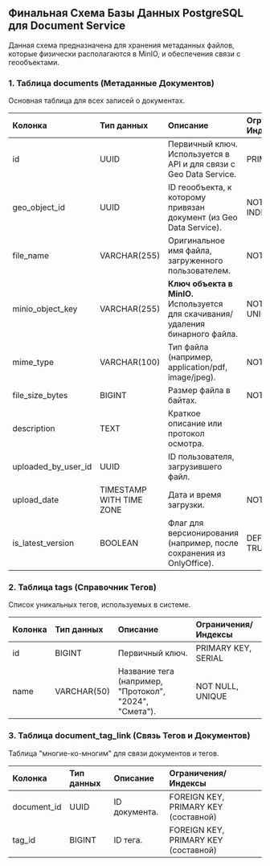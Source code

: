 ## **Финальная Схема Базы Данных PostgreSQL для Document Service**

Данная схема предназначена для хранения метаданных файлов, которые физически располагаются в MinIO, и обеспечения связи с геообъектами.

### **1\. Таблица documents (Метаданные Документов)**

Основная таблица для всех записей о документах.

| Колонка | Тип данных | Описание | Ограничения/Индексы |
| :---- | :---- | :---- | :---- |
| id | UUID | Первичный ключ. Используется в API и для связи с Geo Data Service. | PRIMARY KEY |
| geo\_object\_id | UUID | ID геообъекта, к которому привязан документ (из Geo Data Service). | NOT NULL, INDEX |
| file\_name | VARCHAR(255) | Оригинальное имя файла, загруженного пользователем. | NOT NULL |
| minio\_object\_key | VARCHAR(255) | **Ключ объекта в MinIO.** Используется для скачивания/удаления бинарного файла. | NOT NULL, UNIQUE |
| mime\_type | VARCHAR(100) | Тип файла (например, application/pdf, image/jpeg). | NOT NULL |
| file\_size\_bytes | BIGINT | Размер файла в байтах. | NOT NULL |
| description | TEXT | Краткое описание или протокол осмотра. |  |
| uploaded\_by\_user\_id | UUID | ID пользователя, загрузившего файл. |  |
| upload\_date | TIMESTAMP WITH TIME ZONE | Дата и время загрузки. | NOT NULL |
| is\_latest\_version | BOOLEAN | Флаг для версионирования (например, после сохранения из OnlyOffice). | DEFAULT TRUE |

### **2\. Таблица tags (Справочник Тегов)**

Список уникальных тегов, используемых в системе.

| Колонка | Тип данных | Описание | Ограничения/Индексы |
| :---- | :---- | :---- | :---- |
| id | BIGINT | Первичный ключ. | PRIMARY KEY, SERIAL |
| name | VARCHAR(50) | Название тега (например, "Протокол", "2024", "Смета"). | NOT NULL, UNIQUE |

### **3\. Таблица document\_tag\_link (Связь Тегов и Документов)**

Таблица "многие-ко-многим" для связи документов и тегов.

| Колонка | Тип данных | Описание | Ограничения/Индексы |
| :---- | :---- | :---- | :---- |
| document\_id | UUID | ID документа. | FOREIGN KEY, PRIMARY KEY (составной) |
| tag\_id | BIGINT | ID тега. | FOREIGN KEY, PRIMARY KEY (составной) |

